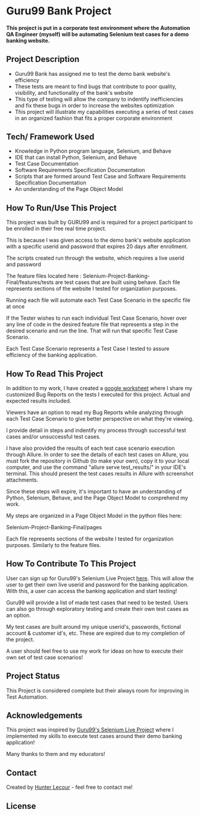 # Guru99 Bank Project


#### This project is put in a corporate test environment where the Automation QA Engineer (myself) will be automating Selenium test cases for a demo banking website.


## Project Description

- Guru99 Bank has assigned me to test the demo bank website's efficiency
- These tests are meant to find bugs that contribute to poor quality, visibility, and functionality of the bank's website
- This type of testing will allow the company to indentify inefficiencies and fix these bugs in order to increase the websites optimization
- This project will illustrate my capabilities executing a series of test cases in an organized fashion that fits a proper corporate environment 

## Tech/ Framework Used

 - Knowledge in Python program language, Selenium, and Behave
 - IDE that can install Python, Selenium, and Behave
 - Test Case Documentation
 - Software Requirements Specification Documentation
 - Scripts that are formed around Test Case and Software Requirements Specification Documentation
 - An understanding of the Page Object Model
## How To Run/Use This Project

This project was built by GURU99 and is required for a project participant to be enrolled in their free real time project.

This is because I was given access to the demo bank's website application with a specific userid and password that expires 20 days after enrollment.

The scripts created run through the website, which requires a live userid and password

The feature files located here : Selenium-Project-Banking-Final/features/tests are test cases that are built using behave. Each file represents sections of the website I tested for organization purposes.

Running each file will automate each Test Case Scenario in the specific file at once

If the Tester wishes to run each individual Test Case Scenario, hover over any line of code in the desired feature file that represents a step in the desired scenario and run the line. That will run that specific Test Case Scenario.

Each Test Case Scenario represents a Test Case I tested to assure efficiency of the banking application.

## How To Read This Project

In addition to my work, I have created a [google worksheet](https://docs.google.com/spreadsheets/d/1PrIcX9j7LpSn9HRZY7WYv6VZ7k4RD8t79Z0fxLG8rU4/edit?usp=sharing) where I share my customized Bug Reports on the tests I executed for this project. Actual and expected results included. 

Viewers have an option to read my Bug Reports while analyzing through each Test Case Scenario to give better perspective on what they're viewing.

I provide detail in steps and indentify my process through successful test cases and/or unsuccessful test cases.

I have also provided the results of each test case scenario execution through Allure. In order to see the details of each test cases on Allure, you must fork the repository in Github (to make your own), copy it to your local computer, and use the command "allure serve test_results/" in your IDE's terminal. This should present the test cases results in Allure with screenshot attachments.

Since these steps will expire, it's important to have an understanding of Python, Selenium, Behave, and the Page Object Model to comprehend my work.

My steps are organized in a Page Object Model in the python files here: 

Selenium-Project-Banking-Final/pages

Each file represents sections of the website I tested for organization purposes. Similarly to the feature files.
## How To Contribute To This Project

User can sign up for Guru99's Selenium Live Project [here](https://www.guru99.com/live-selenium-project.html). This will allow the user to get their own live userid and password for the banking application. With this, a user can access the banking application and start testing!

Guru99 will provide a list of made test cases that need to be tested. Users can also go through exploratory testing and create their own test cases as an option.

My test cases are built around my unique userid's, passwords, fictional account & customer id's, etc. These are expired due to my completion of the project.

A user should feel free to use my work for ideas on how to execute their own set of test case scenarios! 
## Project Status

This Project is considered complete but their always room for improving in Test Automation. 
## Acknowledgements

This project was inspired by [Guru99's Selenium Live Project](https://www.guru99.com/live-selenium-project.html) where I implemented my skills to execute test cases around their demo banking application!

Many thanks to them and my educators!


## Contact

Created by [Hunter Lecour](https://www.linkedin.com/in/hunterlecour/) - feel free to contact me!
## License
